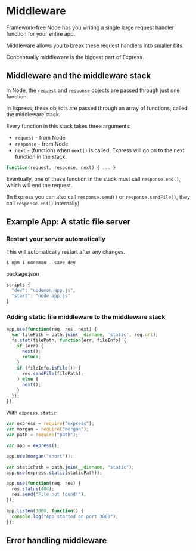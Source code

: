 # Middleware

Framework-free Node has you writing a single large request handler function for your entire app.

Middleware allows you to break these request handlers into smaller bits.

Conceptually middleware is the biggest part of Express.

## Middleware and the middleware stack

In Node, the `request` and `response` objects are passed through just one function.

In Express, these objects are passed through an array of functions, called the middleware stack.

Every function in this stack takes three arguments:

* `request` - from Node
* `response` - from Node
* `next` - (function) when `next()` is called, Express will go on to the next function in the stack.

```javascript
function(request, response, next) { ... }
```

Eventually, one of these function in the stack must call `response.end()`, which will end the request.

(In Express you can also call `response.send()` or `response.sendFile()`, they call `response.end()` internally).

## Example App: A static file server

### Restart your server automatically

This will automatically restart after any changes.

```
$ npm i nodemon --save-dev
```

package.json
```javascript
scripts {
  "dev": "nodemon app.js",
  "start": "node app.js"
}
```

### Adding static file middleware to the middleware stack

```javascript
app.use(function(req, res, next) {
  var filePath = path.join(__dirname, 'static', req.url);
  fs.stat(filePath, function(err, fileInfo) {
    if (err) {
      next();
      return;
    }
    if (fileInfo.isFile()) {
      res.sendFile(filePath);
    } else {
      next();
    }
  });
});
```

With `express.static`:

```javascript
var express = require("express");
var morgan = require("morgan");
var path = require("path");

var app = express();

app.use(morgan("short"));

var staticPath = path.join(__dirname, "static");
app.use(express.static(staticPath));

app.use(function(req, res) {
  res.status(404);
  res.send("File not found!");
});

app.listen(3000, function() {
  console.log("App started on port 3000");
});
```

## Error handling middleware
